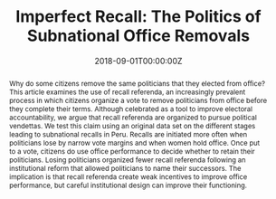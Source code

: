 ---
abstract: "Why do some citizens remove the same politicians that they elected from office? This article examines the use of recall referenda, an increasingly prevalent process in which citizens organize a vote to remove politicians from office before they complete their terms. Although celebrated as a tool to improve electoral accountability, we argue that recall referenda are organized to pursue political vendettas. We test this claim using an original data set on the different stages leading to subnational recalls in Peru. Recalls are initiated more often when politicians lose by narrow vote margins and when women hold office. Once put to a vote, citizens do use office performance to decide whether to retain their politicians. Losing politicians organized fewer recall referenda following an institutional reform that allowed politicians to name their successors. The implication is that recall referenda create weak incentives to improve office performance, but careful institutional design can improve their functioning."
author_notes:
- Equal contribution
- Equal contribution
authors:
- Alisha Holland
- admin
date: "2018-09-01T00:00:00Z"
doi: ""
featured: true
image:
  caption: 'Image credit: [**Unsplash**](https://unsplash.com/photos/jdD8gXaTZsc)'
  focal_point: ""
  preview_only: false
projects: []
publication: '*Comparative Political Studies*'
publication_short: "CPS"
publication_types:
- "2"
publishDate: "2017-01-01T00:00:00Z"
summary: Why do some citizens remove the same politicians that they elected from office? This article examines the use of recall referenda, an increasingly prevalent process in which citizens organize a vote to remove politicians from office before they complete their terms
tags:
- Subnational
- Peru
title: "Imperfect Recall: The Politics of Subnational Office Removals"
url_code: "https://dataverse.harvard.edu/dataset.xhtml?persistentId=doi:10.7910/DVN/EZNWCL"
url_dataset: ""
url_pdf: https://doi.org/10.1177/0010414018797939
url_poster: ""
url_project: ""
url_source: ""
url_video: ""
---